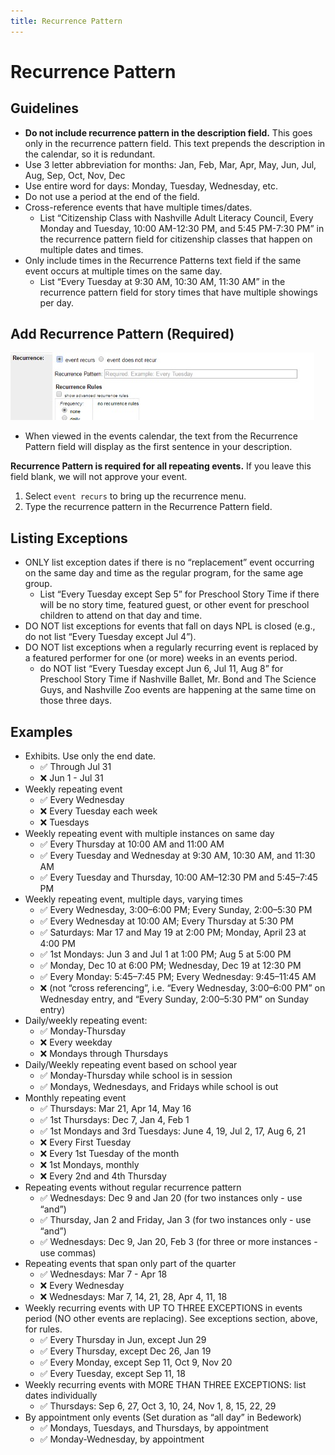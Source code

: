```yaml
---
title: Recurrence Pattern
---
```


# Recurrence Pattern

## Guidelines

- **Do not include recurrence pattern in the description field.** This goes only in the recurrence pattern field. This text prepends the description in the calendar, so it is redundant.
- Use 3 letter abbreviation for months: Jan, Feb, Mar, Apr, May, Jun, Jul, Aug, Sep, Oct, Nov, Dec
- Use entire word for days: Monday, Tuesday, Wednesday, etc.
- Do not use a period at the end of the field.
- Cross-reference events that have multiple times/dates.
  - List “Citizenship Class with Nashville Adult Literacy Council, Every Monday and Tuesday, 10:00 AM-12:30 PM, and 5:45 PM-7:30 PM” in the recurrence pattern field for citizenship classes that happen on multiple dates and times.  
- Only include times in the Recurrence Patterns text field if the same event occurs at multiple times on the same day.
  - List “Every Tuesday at 9:30 AM, 10:30 AM, 11:30 AM” in the recurrence pattern field for story times that have multiple showings per day.

## Add Recurrence Pattern (Required)

![img "recurrence pattern"](../img/recurrence-pattern-field.jpg)

- When viewed in the events calendar, the text from the Recurrence Pattern field will display as the first sentence in your description.

**Recurrence Pattern is required for all repeating events.** If you leave this field blank, we will not approve your event.

1. Select `event recurs` to bring up the recurrence menu.
1. Type the recurrence pattern in the Recurrence Pattern field.

## Listing Exceptions

- ONLY list exception dates if there is no “replacement” event occurring on the same day and time as the regular program, for the same age group.
  - List “Every Tuesday except Sep 5” for Preschool Story Time if there will be no story time, featured guest, or other event for preschool children to attend on that day and time.
- DO NOT list exceptions for events that fall on days NPL is closed (e.g., do not list “Every Tuesday except Jul 4”).
- DO NOT list exceptions when a regularly recurring event is replaced by a featured performer for one (or more) weeks in an events period.
  - do NOT list “Every Tuesday except Jun 6, Jul 11, Aug 8” for Preschool Story Time if Nashville Ballet, Mr. Bond and The Science Guys, and Nashville Zoo events are happening at the same time on those three days.

## Examples

- Exhibits. Use only the end date.
  - :white_check_mark: Through Jul 31
  - :x: Jun 1 - Jul 31
- Weekly repeating event
  - :white_check_mark: Every Wednesday
  - :x: Every Tuesday each week
  - :x: Tuesdays
- Weekly repeating event with multiple instances on same day
  - :white_check_mark: Every Thursday at 10:00 AM and 11:00 AM
  - :white_check_mark: Every Tuesday and Wednesday at 9:30 AM, 10:30 AM, and 11:30 AM
  - :white_check_mark: Every Tuesday and Thursday, 10:00 AM–12:30 PM and 5:45–7:45 PM
- Weekly repeating event, multiple days, varying times
  - :white_check_mark: Every Wednesday, 3:00–6:00 PM; Every Sunday, 2:00–5:30 PM
  - :white_check_mark: Every Wednesday at 10:00 AM; Every Thursday at 5:30 PM
  - :white_check_mark: Saturdays: Mar 17 and May 19 at 2:00 PM; Monday, April 23 at 4:00 PM
  - :white_check_mark: 1st Mondays: Jun 3 and Jul 1 at 1:00 PM; Aug 5 at 5:00 PM
  - :white_check_mark: Monday, Dec 10 at 6:00 PM; Wednesday, Dec 19 at 12:30 PM
  - :white_check_mark: Every Monday: 5:45–7:45 PM; Every Wednesday: 9:45–11:45 AM
  - :x: (not “cross referencing”, i.e. “Every Wednesday, 3:00–6:00 PM” on Wednesday entry, and “Every Sunday, 2:00–5:30 PM” on Sunday entry)
- Daily/weekly repeating event:
  - :white_check_mark: Monday-Thursday
  - :x: Every weekday
  - :x: Mondays through Thursdays
- Daily/Weekly repeating event based on school year
  - :white_check_mark: Monday-Thursday while school is in session
  - :white_check_mark: Mondays, Wednesdays, and Fridays while school is out
- Monthly repeating event
  - :white_check_mark: Thursdays: Mar 21, Apr 14, May 16
  - :white_check_mark: 1st Thursdays: Dec 7, Jan 4, Feb 1
  - :white_check_mark: 1st Mondays and 3rd Tuesdays: June 4, 19, Jul 2, 17, Aug 6, 21
  - :x: Every First Tuesday
  - :x: Every 1st Tuesday of the month
  - :x: 1st Mondays, monthly
  - :x: Every 2nd and 4th Thursday
- Repeating events without regular recurrence pattern
  - :white_check_mark: Wednesdays: Dec 9 and Jan 20 (for two instances only - use “and”)
  - :white_check_mark: Thursday, Jan 2 and Friday, Jan 3 (for two instances only - use “and”)
  - :white_check_mark: Wednesdays: Dec 9, Jan 20, Feb 3 (for three or more instances - use commas)
- Repeating events that span only part of the quarter
  - :white_check_mark: Wednesdays: Mar 7 - Apr 18
  - :x: Every Wednesday
  - :x: Wednesdays: Mar 7, 14, 21, 28, Apr 4, 11, 18
- Weekly recurring events with UP TO THREE EXCEPTIONS in events period (NO other events are replacing). See exceptions section, above, for rules.
  - :white_check_mark: Every Thursday in Jun, except Jun 29
  - :white_check_mark: Every Thursday, except Dec 26, Jan 19
  - :white_check_mark: Every Monday, except Sep 11, Oct 9, Nov 20
  - :white_check_mark: Every Tuesday, except Sep 11, 18
- Weekly recurring events with MORE THAN THREE EXCEPTIONS: list dates individually
  - :white_check_mark: Thursdays: Sep 6, 27, Oct 3, 10, 24, Nov 1, 8, 15, 22, 29
- By appointment only events (Set duration as “all day” in Bedework)
  - :white_check_mark: Mondays, Tuesdays, and Thursdays, by appointment
  - :white_check_mark: Monday-Wednesday, by appointment
